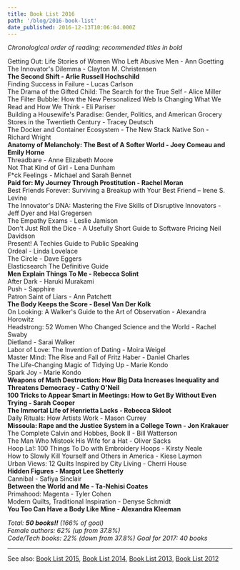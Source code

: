 ```yaml
---
title: Book List 2016
path: '/blog/2016-book-list'
date_published: 2016-12-13T10:06:04.000Z
---
```


_Chronological order of reading; recommended titles in bold_

Getting Out: Life Stories of Women Who Left Abusive Men - Ann Goetting  
The Innovator's Dilemma - Clayton M. Christensen  
**The Second Shift - Arlie Russell Hochschild**  
Finding Success in Failure - Lucas Carlson  
The Drama of the Gifted Child: The Search for the True Self - Alice Miller  
The Filter Bubble: How the New Personalized Web Is Changing What We Read and How We Think - Eli Pariser  
Building a Housewife's Paradise: Gender, Politics, and American Grocery Stores in the Twentieth Century - Tracey Deutsch  
The Docker and Container Ecosystem - The New Stack
Native Son - Richard Wright  
**Anatomy of Melancholy: The Best of A Softer World - Joey Comeau and Emily Horne**  
Threadbare - Anne Elizabeth Moore  
Not That Kind of Girl - Lena Dunham  
F\*ck Feelings - Michael and Sarah Bennet  
**Paid for: My Journey Through Prostitution - Rachel Moran**  
Best Friends Forever: Surviving a Breakup with Your Best Friend – Irene S. Levine  
The Innovator's DNA: Mastering the Five Skills of Disruptive Innovators - Jeff Dyer and Hal Gregersen  
The Empathy Exams - Leslie Jamison  
Don't Just Roll the Dice - A Usefully Short Guide to Software Pricing Neil Davidson  
Present! A Techies Guide to Public Speaking  
Ordeal - Linda Lovelace  
The Circle - Dave Eggers  
Elasticsearch The Definitive Guide  
**Men Explain Things To Me - Rebecca Solint**  
After Dark - Haruki Murakami  
Push - Sapphire  
Patron Saint of Liars - Ann Patchett  
**The Body Keeps the Score - Besel Van Der Kolk**  
On Looking: A Walker's Guide to the Art of Observation - Alexandra Horowitz  
Headstrong: 52 Women Who Changed Science and the World - Rachel Swaby  
Dietland - Sarai Walker  
Labor of Love: The Invention of Dating - Moira Weigel  
Master Mind: The Rise and Fall of Fritz Haber - Daniel Charles  
The Life-Changing Magic of Tidying Up - Marie Kondo  
Spark Joy - Marie Kondo  
**Weapons of Math Destruction: How Big Data Increases Inequality and Threatens Democracy - Cathy O'Neil**  
**100 Tricks to Appear Smart in Meetings: How to Get By Without Even Trying - Sarah Cooper**  
**The Immortal Life of Henrietta Lacks - Rebecca Skloot**  
Daily Rituals: How Artists Work - Mason Currey  
**Missoula: Rape and the Justice System in a College Town - Jon Krakauer**  
The Complete Calvin and Hobbes, Book II - Bill Watterson  
The Man Who Mistook His Wife for a Hat - Oliver Sacks  
Hoop La!: 100 Things To Do with Embroidery Hoops - Kirsty Neale  
How to Slowly Kill Yourself and Others in America - Kiese Laymon  
Urban Views: 12 Quilts Inspired by City Living - Cherri House  
**Hidden Figures - Margot Lee Shetterly**  
Cannibal - Safiya Sinclair  
**Between the World and Me - Ta-Nehisi Coates**  
Primahood: Magenta - Tyler Cohen  
Modern Quilts, Traditional Inspiration - Denyse Schmidt  
**You Too Can Have a Body Like Mine - Alexandra Kleeman**

_Total: **50 books!!** (166% of goal)  
Female authors: 62% (up from 37.8%)  
Code/Tech books: 22% (down from 37.8%)
Goal for 2017: 40 books_

---

See also: [Book List 2015](https://lizmrush.com/2015-book-list/), [Book List 2014](https://lizmrush.com/2014-book-list/), [Book List 2013](http://lizmrush.com/2013-book-list/), [Book List 2012](http://lizmrush.com/2012-book-list/)
